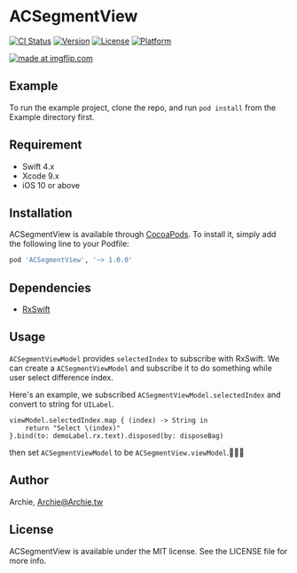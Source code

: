 # ACSegmentView

[![CI Status](https://img.shields.io/travis/ArchieR7/ACSegmentView.svg?style=flat)](https://travis-ci.org/ArchieR7/ACSegmentView)
[![Version](https://img.shields.io/cocoapods/v/ACSegmentView.svg?style=flat)](https://cocoapods.org/pods/ACSegmentView)
[![License](https://img.shields.io/cocoapods/l/ACSegmentView.svg?style=flat)](https://cocoapods.org/pods/ACSegmentView)
[![Platform](https://img.shields.io/cocoapods/p/ACSegmentView.svg?style=flat)](https://cocoapods.org/pods/ACSegmentView)

<a href="https://imgflip.com/gif/2cu2nv"><img src="https://i.imgflip.com/2cu2nv.gif" title="made at imgflip.com"/></a>

## Example

To run the example project, clone the repo, and run `pod install` from the Example directory first.

## Requirement
- Swift 4.x
- Xcode 9.x
- iOS 10 or above

## Installation

ACSegmentView is available through [CocoaPods](https://cocoapods.org). To install
it, simply add the following line to your Podfile:

```ruby
pod 'ACSegmentView', '~> 1.0.0'
```

## Dependencies
- [RxSwift](https://www.github.com/ReactiveX/RxSwift)

## Usage
`ACSegmentViewModel` provides `selectedIndex` to subscribe with RxSwift.
We can create a `ACSegmentViewModel` and subscribe it to do something while user select difference index.

Here's an example, we subscribed `ACSegmentViewModel.selectedIndex` and convert to string for `UILabel`.
```
viewModel.selectedIndex.map { (index) -> String in
    return "Select \(index)"
}.bind(to: demoLabel.rx.text).disposed(by: disposeBag)
```
then set `ACSegmentViewModel` to be `ACSegmentView.viewModel`.👏👏👏

## Author

Archie, Archie@Archie.tw

## License

ACSegmentView is available under the MIT license. See the LICENSE file for more info.
